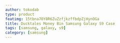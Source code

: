```yaml
---
author: tokodab
type: product
featimg: 15tbna7OY8R6ZuZzfjkzffbdpZjHynOGa
title: Ducktales Money Bin Samsung Galaxy S9 Case
tags: [samsung, galaxy, s9]
category: [samsung]
---
```


